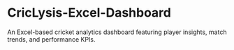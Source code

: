 # CricLysis-Excel-Dashboard
An Excel-based cricket analytics dashboard featuring player insights, match trends, and performance KPIs.
